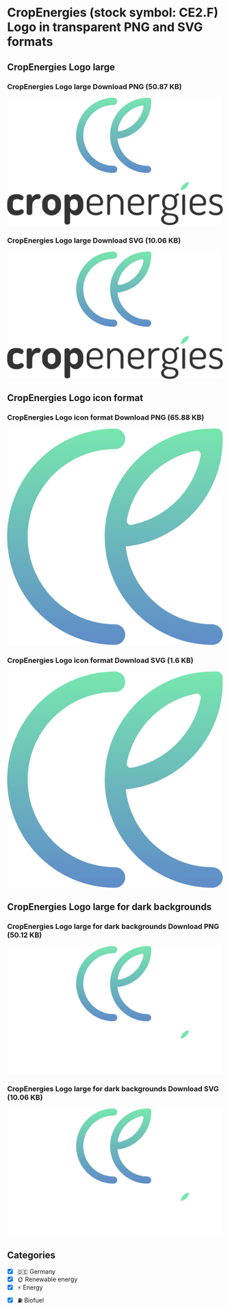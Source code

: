 # CropEnergies (stock symbol: CE2.F) Logo in transparent PNG and SVG formats

## CropEnergies Logo large

### CropEnergies Logo large Download PNG (50.87 KB)

![CropEnergies Logo large Download PNG (50.87 KB)](/img/orig/CE2.F_BIG-8ef3fa1e.png)

### CropEnergies Logo large Download SVG (10.06 KB)

![CropEnergies Logo large Download SVG (10.06 KB)](/img/orig/CE2.F_BIG-6f45d28d.svg)

## CropEnergies Logo icon format

### CropEnergies Logo icon format Download PNG (65.88 KB)

![CropEnergies Logo icon format Download PNG (65.88 KB)](/img/orig/CE2.F-10cee4fd.png)

### CropEnergies Logo icon format Download SVG (1.6 KB)

![CropEnergies Logo icon format Download SVG (1.6 KB)](/img/orig/CE2.F-03a2affc.svg)

## CropEnergies Logo large for dark backgrounds

### CropEnergies Logo large for dark backgrounds Download PNG (50.12 KB)

![CropEnergies Logo large for dark backgrounds Download PNG (50.12 KB)](/img/orig/CE2.F_BIG.D-04dc4643.png)

### CropEnergies Logo large for dark backgrounds Download SVG (10.06 KB)

![CropEnergies Logo large for dark backgrounds Download SVG (10.06 KB)](/img/orig/CE2.F_BIG.D-cb7f34eb.svg)



## Categories
- [x] 🇩🇪 Germany
- [x] 🌞 Renewable energy
- [x] ⚡ Energy
- [x] ⛽ Biofuel
